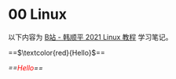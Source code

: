 # 00 Linux 

以下内容为 [B站 - 韩顺平 2021 Linux 教程](https://www.bilibili.com/video/BV1Sv411r7vd) 学习笔记。



==$\textcolor{red}{Hello}$==

*==<font style="color:red;">Hello</font>==*

